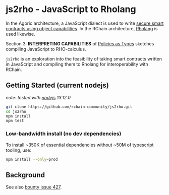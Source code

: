 # js2rho - JavaScript to Rholang

In the Agoric architecture, a JavaScript dialect is used to write [secure smart contracts
using object capabilities](https://agoric.com/documentation/ertp/guide/#introduction).
In the RChain architecture, [Rholang](https://rholang.github.io/) is used likewise.

Section 3. **INTERPRETING CAPABILITIES** of [Policies as Types](https://arxiv.org/pdf/1307.7766.pdf)
sketches compiling JavaScript to RHO-calculus.

`js2rho` is an exploration into the feasibility of taking smart contracts
written in JavaScript and compiling them to Rholang for interoperability
with RChain.

## Getting Started (current nodejs)

_note: tested with [nodejs](https://nodejs.org/) 13.12.0_

```bash
git clone https://github.com/rchain-community/js2rho.git
cd js2rho
npm install
npm test
```

### Low-bandwidth install (no dev dependencies)

To install ~350K of essential dependencies without ~50M of typescript tooling, use:

```bash
npm install --only=prod
```

## Background

See also [bounty issue 427](https://github.com/rchain/bounties/issues/427).